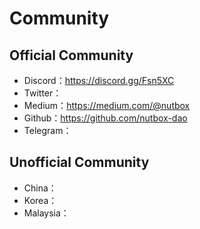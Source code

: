 # Community

## Official Community

* Discord：https://discord.gg/Fsn5XC
* Twitter：
* Medium：https://medium.com/@nutbox
* Github：https://github.com/nutbox-dao
* Telegram：

## Unofficial Community

* China：
* Korea：
* Malaysia：

